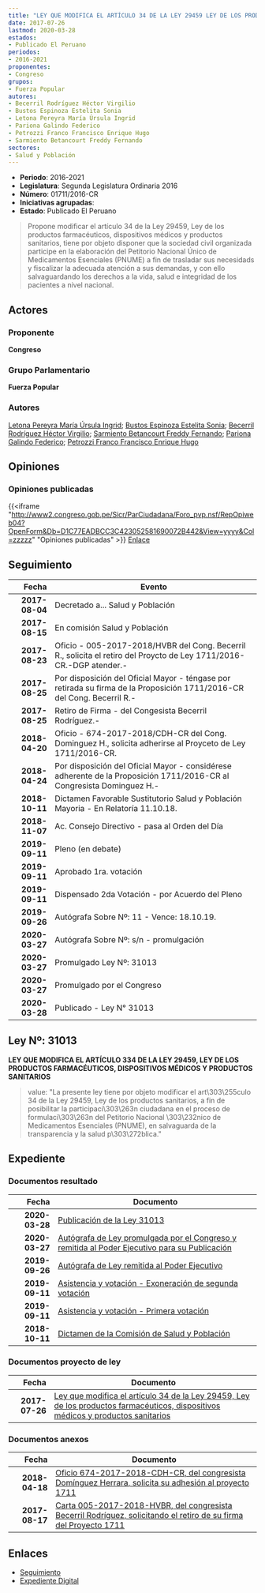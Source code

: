 ```yaml
---
title: "LEY QUE MODIFICA EL ARTÍCULO 34 DE LA LEY 29459 LEY DE LOS PRODUCTOS FARMACÉUTICOS, DISPOSITIVOS MÉDICOS Y PRODUCTOS SANITARIOS"
date: 2017-07-26
lastmod: 2020-03-28
estados:
- Publicado El Peruano
periodos:
- 2016-2021
proponentes:
- Congreso
grupos:
- Fuerza Popular
autores:
- Becerril Rodríguez Héctor Virgilio
- Bustos Espinoza Estelita Sonia
- Letona Pereyra María Úrsula Ingrid
- Pariona Galindo Federico
- Petrozzi Franco Francisco Enrique Hugo
- Sarmiento Betancourt Freddy Fernando
sectores:
- Salud y Población
---
```

- **Periodo**: 2016-2021
- **Legislatura**: Segunda Legislatura Ordinaria 2016
- **Número**: 01711/2016-CR
- **Iniciativas agrupadas**: 
- **Estado**: Publicado El Peruano

> Propone modificar el artículo 34 de la Ley 29459, Ley de los productos farmacéuticos, dispositivos médicos y productos sanitarios, tiene por objeto disponer que la sociedad civil organizada participe en la elaboración del Petitorio Nacional Único de Medicamentos Esenciales (PNUME) a fin de trasladar sus necesidads y fiscalizar la adecuada atención a sus demandas, y con ello salvaguardando los derechos a la vida, salud e integridad de los pacientes a nivel nacional.


## Actores

### Proponente

**Congreso**

### Grupo Parlamentario

**Fuerza Popular**

### Autores

[Letona Pereyra María Úrsula Ingrid](mailto:mailto:mletona@congreso.gob.pe); [Bustos Espinoza Estelita Sonia](mailto:mailto:ebustos@congreso.gob.pe); [Becerril Rodríguez Héctor Virgilio](mailto:mailto:hbecerril@congreso.gob.pe); [Sarmiento Betancourt Freddy Fernando](mailto:mailto:fsarmiento@congreso.gob.pe); [Pariona Galindo Federico](mailto:mailto:fpariona@congreso.gob.pe); [Petrozzi Franco Francisco Enrique Hugo](mailto:mailto:fpetrozzi@congreso.gob.pe)

## Opiniones

### Opiniones publicadas

{{<iframe "http://www2.congreso.gob.pe/Sicr/ParCiudadana/Foro_pvp.nsf/RepOpiweb04?OpenForm&Db=D1C77EADBCC3C423052581690072B442&View=yyyy&Col=zzzzz" "Opiniones publicadas" >}}
[Enlace](http://www2.congreso.gob.pe/Sicr/ParCiudadana/Foro_pvp.nsf/RepOpiweb04?OpenForm&Db=D1C77EADBCC3C423052581690072B442&View=yyyy&Col=zzzzz)


## Seguimiento

| Fecha | Evento |
|------:|--------|
| **2017-08-04** | Decretado a... Salud y Población |
| **2017-08-15** | En comisión Salud y Población |
| **2017-08-23** | Oficio - 005-2017-2018/HVBR del Cong. Becerril R., solicita el retiro del Proycto de Ley 1711/2016-CR.-DGP atender.- |
| **2017-08-25** | Por disposición del Oficial Mayor - téngase por retirada su firma de la Proposición 1711/2016-CR del Cong. Becerril R.- |
| **2017-08-25** | Retiro de Firma - del Congesista Becerril Rodríguez.- |
| **2018-04-20** | Oficio - 674-2017-2018/CDH-CR del Cong. Dominguez H., solicita adherirse al Proyceto de Ley 1711/2016-CR. |
| **2018-04-24** | Por disposición del Oficial Mayor - considérese adherente de la Proposición 1711/2016-CR al Congresista Dominguez H.- |
| **2018-10-11** | Dictamen Favorable Sustitutorio Salud y Población Mayoria - En Relatoría 11.10.18. |
| **2018-11-07** | Ac. Consejo Directivo - pasa al Orden del Día |
| **2019-09-11** | Pleno (en debate) |
| **2019-09-11** | Aprobado 1ra. votación |
| **2019-09-11** | Dispensado 2da Votación - por Acuerdo del Pleno |
| **2019-09-26** | Autógrafa Sobre Nº: 11 - Vence: 18.10.19. |
| **2020-03-27** | Autógrafa Sobre Nº: s/n - promulgación |
| **2020-03-27** | Promulgado Ley Nº: 31013 |
| **2020-03-27** | Promulgado por el Congreso |
| **2020-03-28** | Publicado - Ley N° 31013 |

## Ley Nº: 31013

**LEY QUE MODIFICA EL ARTÍCULO 334 DE LA LEY 29459, LEY DE LOS PRODUCTOS FARMACÉUTICOS, DISPOSITIVOS MÉDICOS Y PRODUCTOS SANITARIOS**

> value: "La presente ley tiene por objeto modificar el art\303\255culo 34 de la Ley 29459, Ley de los productos sanitarios, a fin de posibilitar la participaci\303\263n ciudadana en el proceso de formulaci\303\263n del Petitorio Nacional \303\232nico de Medicamentos Esenciales (PNUME), en salvaguarda de la transparencia y la salud p\303\272blica."


## Expediente

### Documentos resultado

| Fecha | Documento |
|------:|-----------|
| **2020-03-28** | [Publicación de la Ley 31013](http://www.leyes.congreso.gob.pe/Documentos/2016_2021/ADLP/Normas_Legales/31013-LEY.pdf) |
| **2020-03-27** | [Autógrafa de Ley promulgada por el Congreso y remitida al Poder Ejecutivo para su Publicación](http://www.leyes.congreso.gob.pe/Documentos/2016_2021/ADLP/Texto_Aprobado/AU0171120200327.pdf) |
| **2019-09-26** | [Autógrafa de Ley remitida al Poder Ejecutivo](http://www.leyes.congreso.gob.pe/Documentos/2016_2021/Autografas/Ley_y_de_Resolucion_Legislativa/AU0171120190926.pdf) |
| **2019-09-11** | [Asistencia y votación - Exoneración de segunda votación](http://www.leyes.congreso.gob.pe/Documentos/2016_2021/Asistencia_y_Votacion/Proyectos_de_Ley/Exoneracion_de_Segunda_Votacion/ESV0171120190911.pdf) |
| **2019-09-11** | [Asistencia y votación - Primera votación](http://www.leyes.congreso.gob.pe/Documentos/2016_2021/Asistencia_y_Votacion/Proyectos_de_Ley/AV0171120190911.pdf) |
| **2018-10-11** | [Dictamen de la Comisión de Salud y Población](http://www.leyes.congreso.gob.pe/Documentos/2016_2021/Dictamenes/Proyectos_de_Ley/01711DC21MAY20181011.pdf) |

### Documentos proyecto de ley

| Fecha | Documento |
|------:|-----------|
| **2017-07-26** | [Ley que modifica el artículo 34 de la Ley 29459, Ley de los productos farmacéuticos, dispositivos médicos y productos sanitarios](http://www.leyes.congreso.gob.pe/Documentos/2016_2021/Proyectos_de_Ley_y_de_Resoluciones_Legislativas/PL0171120170726...pdf) |

### Documentos anexos

| Fecha | Documento |
|------:|-----------|
| **2018-04-18** | [Oficio 674-2017-2018-CDH-CR, del congresista Domínguez Herrara, solicita su adhesión al proyecto 1711](http://www.leyes.congreso.gob.pe/Documentos/2016_2021/Adhesiones/Proyectos_de_Ley/OFICIO-674-2017-2018-CDH-CR.pdf) |
| **2017-08-17** | [Carta 005-2017-2018-HVBR, del congresista Becerril Rodríguez, solicitando el retiro de su firma del Proyecto 1711](http://www.leyes.congreso.gob.pe/Documentos/2016_2021/Retiro_de_Firmas/Proyectos/CARTA-005-2017-2018-HVBR.pdf) |

## Enlaces

- [Seguimiento](http://www2.congreso.gob.pe/Sicr/TraDocEstProc/CLProLey2016.nsf/f7fff46988ca05b1052578e100829cc7/1a2375b61791fc8c052581690061f2f8?OpenDocument)
- [Expediente Digital](http://www2.congreso.gob.pe/Sicr/TraDocEstProc/Expvirt_2011.nsf/visbusqptramdoc1621/01711?opendocument)

